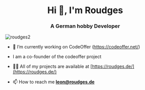 <h1 align="center">Hi 👋, I'm Roudges</h1>
<h3 align="center">A German hobby Developer</h3>

<p align="left"> <img src="https://komarev.com/ghpvc/?username=roudges2&label=Profile%20views&color=0e75b6&style=flat" alt="roudges2" /> </p>

- 🔭 I’m currently working on CodeOffer (https://codeoffer.net/)

- I am a co-founder of the codeoffer project

- 👨‍💻 All of my projects are available at [https://roudges.de/](https://roudges.de/)

- 📫 How to reach me **leon@roudges.de**
